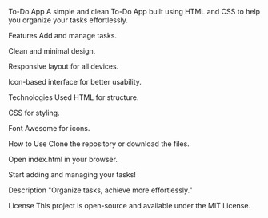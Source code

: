 To-Do App
A simple and clean To-Do App built using HTML and CSS to help you organize your tasks effortlessly.

Features
Add and manage tasks.

Clean and minimal design.

Responsive layout for all devices.

Icon-based interface for better usability.

Technologies Used
HTML for structure.

CSS for styling.

Font Awesome for icons.

How to Use
Clone the repository or download the files.

Open index.html in your browser.

Start adding and managing your tasks!

Description
"Organize tasks, achieve more effortlessly."


License
This project is open-source and available under the MIT License.

